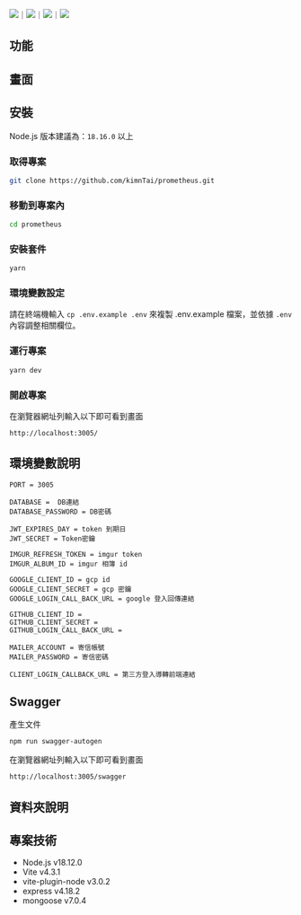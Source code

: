<!-- 底下標籤來源參考寫法可至：https://github.com/Envoy-VC/awesome-badges#github-stats -->

![](https://img.shields.io/github/stars/kimnTai/prometheus.svg)｜![](https://img.shields.io/github/forks/kimnTai/prometheus.svg)｜![](https://img.shields.io/github/issues-pr/kimnTai/prometheus.svg)｜![](https://img.shields.io/github/issues/kimnTai/prometheus.svg)

## 功能

## 畫面

## 安裝

Node.js 版本建議為：`18.16.0` 以上

### 取得專案

```bash
git clone https://github.com/kimnTai/prometheus.git
```

### 移動到專案內

```bash
cd prometheus
```

### 安裝套件

```bash
yarn
```

### 環境變數設定

請在終端機輸入 `cp .env.example .env` 來複製 .env.example 檔案，並依據 `.env` 內容調整相關欄位。

### 運行專案

```bash
yarn dev
```

### 開啟專案

在瀏覽器網址列輸入以下即可看到畫面

```bash
http://localhost:3005/
```

## 環境變數說明

```env
PORT = 3005

DATABASE =  DB連結
DATABASE_PASSWORD = DB密碼

JWT_EXPIRES_DAY = token 到期日
JWT_SECRET = Token密鑰

IMGUR_REFRESH_TOKEN = imgur token
IMGUR_ALBUM_ID = imgur 相簿 id

GOOGLE_CLIENT_ID = gcp id
GOOGLE_CLIENT_SECRET = gcp 密鑰
GOOGLE_LOGIN_CALL_BACK_URL = google 登入回傳連結

GITHUB_CLIENT_ID =
GITHUB_CLIENT_SECRET =
GITHUB_LOGIN_CALL_BACK_URL =

MAILER_ACCOUNT = 寄信帳號
MAILER_PASSWORD = 寄信密碼

CLIENT_LOGIN_CALLBACK_URL = 第三方登入導轉前端連結
```

## Swagger

產生文件

```bash
npm run swagger-autogen
```

在瀏覽器網址列輸入以下即可看到畫面

```bash
http://localhost:3005/swagger
```

## 資料夾說明

## 專案技術

- Node.js v18.12.0
- Vite v4.3.1
- vite-plugin-node v3.0.2
- express v4.18.2
- mongoose v7.0.4

